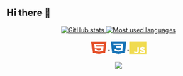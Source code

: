 ## Hi there 👋

<div align="center">
  <a href="https://github.com/rafaeljurkfitz">
  <img height="160em" alt="GitHub stats" src="https://github-readme-stats.vercel.app/api?username=rafaeljurkfitz&show_icons=true&theme=radical&include_all_commits=true&count_private=true">
  <img height="160em" alt="Most used languages" src="https://github-readme-stats.vercel.app/api/top-langs/?username=rafaeljurkfitz&layout=compact&langs_count=8&theme=radical">
</div>

<div align="center"><br>
  <img align="center" alt="HTML" height="30" width="40" src="https://github.com/rafaeljurkfitz/rafaeljurkfitz/blob/main/assets/html5-plain.svg">
  <img align="center" alt="CSS" height="30" width="40" src="https://github.com/rafaeljurkfitz/rafaeljurkfitz/blob/main/assets/css3-plain.svg">
  <img align="center" alt="JS" height="30" width="40" src="https://github.com/rafaeljurkfitz/rafaeljurkfitz/blob/main/assets/javascript-plain.svg">
  
  <!-- <img align="center" alt="C" height="30" width="40" src="https://github.com/devicons/devicon/blob/master/icons/c/c-plain.svg"> -->
  <!-- <img align="center" alt="MATLAB" height="30" width="40" src="https://github.com/devicons/devicon/blob/master/icons/matlab/matlab-original.svg"> -->
  <!-- <img align="center" alt="Python" height="30" width="40" src="https://github.com/devicons/devicon/blob/master/icons/python/python-original.svg"> -->
  <!-- <img align="center" alt="Markdown" height="20" width="50" src="https://github.com/vitorhonna/vitorhonna/blob/main/assets/markdown-white-filled.svg"> -->
  <!-- <img align="center" alt="React" height="30" width="40" src="https://raw.githubusercontent.com/devicons/devicon/master/icons/react/react-original.svg"> -->
  <!-- <img align="center" alt="Node" height="30" width="40" src="https://github.com/devicons/devicon/blob/master/icons/nodejs/nodejs-original.svg"> -->
</div>
 
 
<br>
<div align="center">
  <img height="160em" src="https://github-readme-stats.vercel.app/api/wakatime?username=rafaeljurkfitz&langs_count=8&theme=radical&layout=compact"> 
 <!--  <img height="160em" alt="Cat coding" src="https://media3.giphy.com/media/H1dxi6xdh4NGQCZSvz/giphy.gif"> -->
</div>

##
